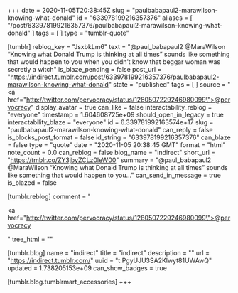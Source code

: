 +++
date = 2020-11-05T20:38:45Z
slug = "paulbabapaul2-marawilson-knowing-what-donald"
id = "633978199216357376"
aliases = [ "/post/633978199216357376/paulbabapaul2-marawilson-knowing-what-donald" ]
tags = [ ]
type = "tumblr-quote"

[tumblr]
reblog_key = "JsxbkLm6"
text = "@paul_babapaul2 @MaraWilson &ldquo;Knowing what Donald Trump is thinking at all times&rdquo; sounds like something that would happen to you when you didn&rsquo;t know that beggar woman was secretly a witch"
is_blaze_pending = false
post_url = "https://indirect.tumblr.com/post/633978199216357376/paulbabapaul2-marawilson-knowing-what-donald"
state = "published"
tags = [ ]
source = "<a href=\"http://twitter.com/pervocracy/status/1280507229246980099\">@pervocracy</a>"
display_avatar = true
can_like = false
interactability_reblog = "everyone"
timestamp = 1.604608725e+09
should_open_in_legacy = true
interactability_blaze = "everyone"
id = 6.339781992163574e+17
slug = "paulbabapaul2-marawilson-knowing-what-donald"
can_reply = false
is_blocks_post_format = false
id_string = "633978199216357376"
can_blaze = false
type = "quote"
date = "2020-11-05 20:38:45 GMT"
format = "html"
note_count = 0.0
can_reblog = false
blog_name = "indirect"
short_url = "https://tmblr.co/ZY3jbyZCLz0leW00"
summary = "@paul_babapaul2 @MaraWilson “Knowing what Donald Trump is thinking at all times” sounds like something that would happen to you..."
can_send_in_message = true
is_blazed = false

[tumblr.reblog]
comment = "<p><a href=\"http://twitter.com/pervocracy/status/1280507229246980099\">@pervocracy</a></p>"
tree_html = ""

[tumblr.blog]
name = "indirect"
title = "indirect"
description = ""
url = "https://indirect.tumblr.com/"
uuid = "t:PgyUJU3SA2Klwyt81UWAwQ"
updated = 1.738205153e+09
can_show_badges = true

[tumblr.blog.tumblrmart_accessories]
+++
